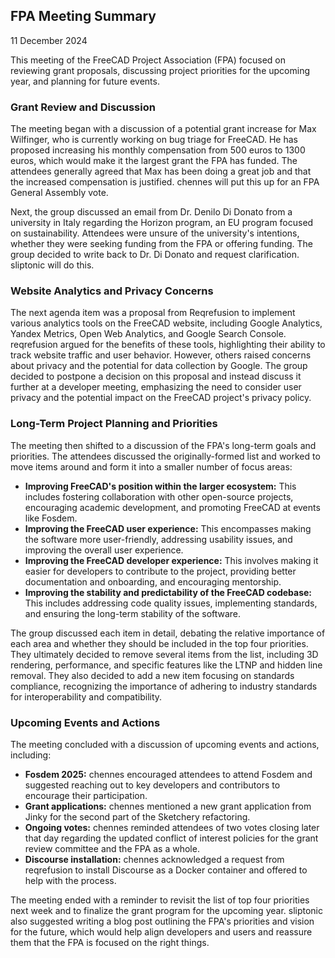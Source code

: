 ## FPA Meeting Summary

11 December 2024

This meeting of the FreeCAD Project Association (FPA) focused on reviewing grant proposals, discussing project priorities for the upcoming year, and planning for future events.

### Grant Review and Discussion

The meeting began with a discussion of a potential grant increase for Max Wilfinger, who is currently working on bug triage for FreeCAD. He has proposed increasing his monthly compensation from 500 euros to 1300 euros, which would make it the largest grant the FPA has funded. The attendees generally agreed that Max has been doing a great job and that the increased compensation is justified. chennes will put this up for an FPA General Assembly vote.

Next, the group discussed an email from Dr. Denilo Di Donato from a university in Italy regarding the Horizon program, an EU program focused on sustainability. Attendees were unsure of the university's intentions, whether they were seeking funding from the FPA or offering funding. The group decided to write back to Dr. Di Donato and request clarification. sliptonic will do this.

### Website Analytics and Privacy Concerns

The next agenda item was a proposal from Reqrefusion to implement various analytics tools on the FreeCAD website, including Google Analytics, Yandex Metrics, Open Web Analytics, and Google Search Console. reqrefusion argued for the benefits of these tools, highlighting their ability to track website traffic and user behavior. However, others raised concerns about privacy and the potential for data collection by Google. The group decided to postpone a decision on this proposal and instead discuss it further at a developer meeting, emphasizing the need to consider user privacy and the potential impact on the FreeCAD project's privacy policy.

### Long-Term Project Planning and Priorities

The meeting then shifted to a discussion of the FPA's long-term goals and priorities. The attendees discussed the originally-formed list and worked to move items around and form it into a smaller number of focus areas:

* **Improving FreeCAD's position within the larger ecosystem:** This includes fostering collaboration with other open-source projects, encouraging academic development, and promoting FreeCAD at events like Fosdem.
* **Improving the FreeCAD user experience:** This encompasses making the software more user-friendly, addressing usability issues, and improving the overall user experience.
* **Improving the FreeCAD developer experience:** This involves making it easier for developers to contribute to the project, providing better documentation and onboarding, and encouraging mentorship.
* **Improving the stability and predictability of the FreeCAD codebase:** This includes addressing code quality issues, implementing standards, and ensuring the long-term stability of the software.

The group discussed each item in detail, debating the relative importance of each area and whether they should be included in the top four priorities. They ultimately decided to remove several items from the list, including 3D rendering, performance, and specific features like the LTNP and hidden line removal. They also decided to add a new item focusing on standards compliance, recognizing the importance of adhering to industry standards for interoperability and compatibility.

### Upcoming Events and Actions

The meeting concluded with a discussion of upcoming events and actions, including:

* **Fosdem 2025:** chennes encouraged attendees to attend Fosdem and suggested reaching out to key developers and contributors to encourage their participation.
* **Grant applications:** chennes mentioned a new grant application from Jinky for the second part of the Sketchery refactoring.
* **Ongoing votes:** chennes reminded attendees of two votes closing later that day regarding the updated conflict of interest policies for the grant review committee and the FPA as a whole.
* **Discourse installation:** chennes acknowledged a request from reqrefusion to install Discourse as a Docker container and offered to help with the process.

The meeting ended with a reminder to revisit the list of top four priorities next week and to finalize the grant program for the upcoming year. sliptonic also suggested writing a blog post outlining the FPA's priorities and vision for the future, which would help align developers and users and reassure them that the FPA is focused on the right things. 
